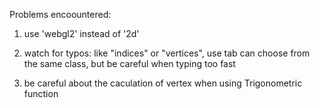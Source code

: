 Problems encoountered:

1. use 'webgl2' instead of '2d'

2. watch for typos: like "indices" or "vertices", use tab can choose from the same class, but be careful when typing too fast

3. be careful about the caculation of vertex when using Trigonometric function
